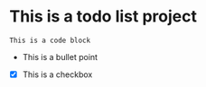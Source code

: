 # This is a todo list project 

```
This is a code block 
```

- This is a bullet point

- [x] This is a checkbox